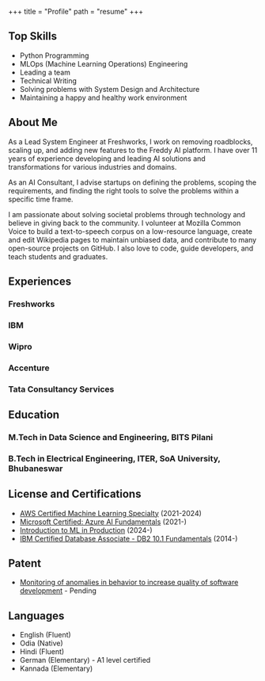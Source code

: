 +++
title = "Profile"
path = "resume"
+++

## Top Skills
* Python Programming
* MLOps (Machine Learning Operations) Engineering
* Leading a team
* Technical Writing
* Solving problems with System Design and Architecture
* Maintaining a happy and healthy work environment

## About Me

As a Lead System Engineer at Freshworks, I work on removing roadblocks, scaling up, and adding new features to the Freddy AI platform. I have over 11 years of experience developing and leading AI solutions and transformations for various industries and domains.

As an AI Consultant, I advise startups on defining the problems, scoping the requirements, and finding the right tools to solve the problems within a specific time frame.

I am passionate about solving societal problems through technology and believe in giving back to the community. I volunteer at Mozilla Common Voice to build a text-to-speech corpus on a low-resource language, create and edit Wikipedia pages to maintain unbiased data, and contribute to many open-source projects on GitHub. I also love to code, guide developers, and teach students and graduates.

## Experiences

### Freshworks

### IBM

### Wipro

### Accenture

### Tata Consultancy Services

## Education

### M.Tech in Data Science and Engineering, BITS Pilani

### B.Tech in Electrical Engineering, ITER, SoA University, Bhubaneswar

## License and Certifications

* [AWS Certified Machine Learning Specialty](https://www.credly.com/badges/abd00b47-bde3-438f-bb18-5bdccd7c87ba) (2021-2024)
* [Microsoft Certified: Azure AI Fundamentals](https://www.credly.com/badges/6aae3e10-c186-4c4b-9200-b9d990711fce) (2021-)
* [Introduction to ML in Production](https://coursera.org/share/506f3b74b351bbad38e06c6166847191) (2024-)
* [IBM Certified Database Associate - DB2 10.1 Fundamentals](https://drive.google.com/file/d/0B52uJ3p1lN-rVVJJSG15QzRSbG8/view?resourcekey=0-LvJgOJHEMq5FqPzDqJU8Qg) (2014-)

## Patent
* [Monitoring of anomalies in behavior to increase quality of software development](https://patents.google.com/patent/US20230420122A1/) - Pending

## Languages

* English (Fluent)
* Odia (Native)
* Hindi (Fluent)
* German (Elementary) - A1 level certified
* Kannada (Elementary)